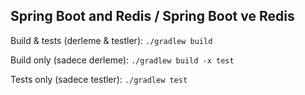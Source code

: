 Spring Boot and Redis / Spring Boot ve Redis
--------------------------------------------

Build & tests (derleme & testler): `./gradlew build`

Build only (sadece derleme): `./gradlew build -x test`

Tests only (sadece testler): `./gradlew test`